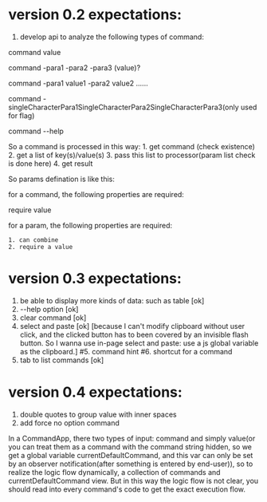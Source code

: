 version 0.2 expectations: 
===

1. develop api to analyze the following types of command:

  command value
  
  command -para1 -para2 -para3 (value)?
  
  command -para1 value1 -para2 value2 ......
  
  command -singleCharacterPara1SingleCharacterPara2SingleCharacterPara3(only used for flag)
  
  command --help
  
  So a command is processed in this way:
    1. get command (check existence)
    2. get a list of key(s)/value(s)
    3. pass this list to processor(param list check is done here)
    4. get result


  So params defination is like this:
  
  for a command, the following properties are required:
  
  require value
  
  for a param, the following properties are required:

    1. can combine
    2. require a value


version 0.3 expectations:
===

1. be able to display more kinds of data: such as table [ok]
2. --help option [ok]
3. clear command [ok]
4. select and paste [ok] [because I can't modify clipboard without user click, and the clicked button has to been covered by an invisible flash button. So I wanna use in-page select and paste: use a js global variable as the clipboard.]
#5. command hint
#6. shortcut for a command
5. tab to list commands [ok]

version 0.4 expectations:
===

1. double quotes to group value with inner spaces
2. add force no option command



In a CommandApp, there two types of input: command and simply value(or you can treat them as a command with the command string hidden, so we get a global variable currentDefaultCommand, and this var can only be set by an observer notification(after something is entered by end-user)), so to realize the logic flow dynamically, a collection of commands and currentDefaultCommand view.
But in this way the logic flow is not clear, you should read into every command's code to get the exact execution flow.
